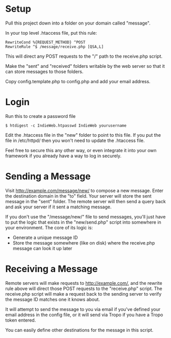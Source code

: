 Setup
=====

Pull this project down into a folder on your domain called "message".

In your top level .htaccess file, put this rule:

    RewriteCond %{REQUEST_METHOD} ^POST
    RewriteRule ^$ /message/receive.php [QSA,L]

This will direct any POST requests to the "/" path to the receive.php script.

Make the "sent" and "received" folders writable by the web server so that it can
store messages to those folders.

Copy config.template.php to config.php and add your email address.


Login
=====

Run this to create a password file

    $ htdigest -c IndieWeb.htpasswd IndieWeb yourusername

Edit the .htaccess file in the "new" folder to point to this file. If you put the file in /etc/httpd/
then you won't need to update the .htaccess file.

Feel free to secure this any other way, or even integrate it into your own framework if you already 
have a way to log in securely.


Sending a Message
=================

Visit http://example.com/message/new/ to compose a new message. Enter the destination domain in
the "to" field. Your server will store the sent message in the "sent" folder. The remote server
will then send a query back and ask your server if it sent a matching message.

If you don't use the "/message/new/" file to send messages, you'll just have to put the logic that
exists in the "new/send.php" script into somewhere in your environment. The core of its logic is:
* Generate a unique message ID
* Store the message somewhere (like on disk) where the receive.php message can look it up later


Receiving a Message
===================

Remote servers will make requests to http://example.com/, and the rewrite rule above will direct those
POST requests to the "receive.php" script. The receive.php script will make a request back to the 
sending server to verify the message ID matches one it knows about.

It will attempt to send the message to you via email if you've defined your email address in the 
config file, or it will send via Tropo if you have a Tropo token entered.

You can easily define other destinations for the message in this script.

